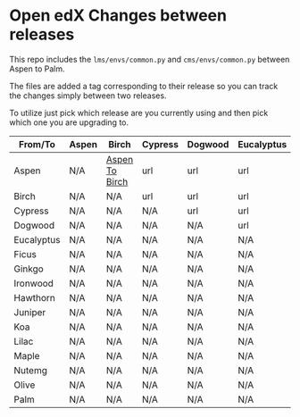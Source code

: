# Open edX Changes between releases

This repo includes the `lms/envs/common.py` and `cms/envs/common.py` between Aspen to Palm.

The files are added a tag corresponding to their release so you can track the changes simply between two releases.

To utilize just pick which release are you currently using and then pick which one you are upgrading to.


| From/To | Aspen | Birch | Cypress | Dogwood | Eucalyptus| Ficus| Ginkgo | Ironwood | Hawthorn | Juniper| Koa| Lilac | Maple | Nutmeg | Olive | Palm| 
|-------- | ------- |------- |------- |------- |------- |------- |------- |------- |------- |------- |------- |------- |------- |------- |------- |------- |
| Aspen | N/A  | [Aspen To Birch](./compare/aspen...birch) | url | url |  url | url | url | url | url | url | url | url | url |  url |  url |  url | 
| Birch |  N/A  | N/A | url | url |  url | url | url | url | url | url | url | url | url |  url |  url |  url | 
| Cypress | N/A  | N/A | N/A | url |  url | url | url | url | url | url | url | url | url |  url |  url |  url | 
Dogwood | N/A  | N/A | N/A | N/A |  url | url | url | url | url | url | url | url | url |  url |  url |  url |
Eucalyptus | N/A  | N/A | N/A | N/A |  N/A | url | url | url | url | url | url | url | url |  url |  url |  url |
Ficus | N/A  | N/A | N/A | N/A |  N/A | N/A | url | url | url | url | url | url | url |  url |  url |  url |
Ginkgo | N/A  | N/A | N/A | N/A |  N/A | N/A | N/A | url | url | url | url | url | url |  url |  url |  url | 
Ironwood | N/A  | N/A | N/A | N/A |  N/A | N/A | N/A | N/A | url | url | url | url | url |  url |  url |  url |
Hawthorn | N/A | N/A | N/A | N/A |  N/A | N/A | N/A | N/A | N/A | url | url | url | url |  url |  url |  url |
Juniper | N/A | N/A | N/A | N/A |  N/A | N/A | N/A | N/A | N/A | N/A | url | url | url |  url |  url |  url |
Koa | N/A | N/A | N/A | N/A |  N/A | N/A | N/A | N/A | N/A | N/A | N/A | url | url |  url |  url |  url | 
Lilac | N/A | N/A | N/A | N/A |  N/A | N/A | N/A | N/A | N/A | N/A | N/A | N/A | url |  url |  url |  url | 
Maple | N/A | N/A | N/A | N/A |  N/A | N/A | N/A | N/A | N/A | N/A | N/A | N/A | N/A |  url |  url |  url | 
Nutemg | N/A | N/A | N/A | N/A |  N/A | N/A | N/A | N/A | N/A | N/A | N/A | N/A | N/A |  N/A |  url |  url | 
Olive | N/A | N/A | N/A | N/A |  N/A | N/A | N/A | N/A | N/A | N/A | N/A | N/A | N/A |  N/A |  N/A |  url |
Palm | N/A | N/A | N/A | N/A |  N/A | N/A | N/A | N/A | N/A | N/A | N/A | N/A | N/A |  N/A |  N/A |  N/A | 
